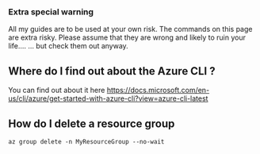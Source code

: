 ### Extra special warning
All my guides are to be used at your own risk.
The commands on this page are extra risky.
Please assume that they are wrong and likely to ruin your life....
... but check them out anyway.

## Where do I find out about the Azure CLI ?
You can find out about it here
https://docs.microsoft.com/en-us/cli/azure/get-started-with-azure-cli?view=azure-cli-latest

## How do I delete a resource group

```
az group delete -n MyResourceGroup --no-wait
```
